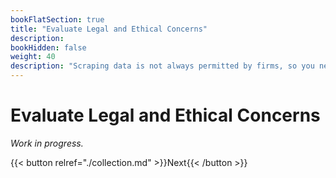 ```yaml
---
bookFlatSection: true
title: "Evaluate Legal and Ethical Concerns"
description:
bookHidden: false
weight: 40
description: "Scraping data is not always permitted by firms, so you need to evaluate whether you can make use of exception clauses for academic research."
---
```



# Evaluate Legal and Ethical Concerns

*Work in progress.*

{{< button relref="./collection.md" >}}Next{{< /button >}}


<!--

Assess legality/terms of use on collecting, storing, combining, analyzing, reporting and data in an anonymized form.

•	Overview about applicable laws, business practices, and journal policies (US, Europe)
•	Curbing the risks of scraping
o	Obtain permission, and keep a record of your communication
o	Avoid collection of privacy-sensitive information
o	Frequency of execution

-->
